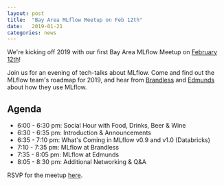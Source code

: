 ```yaml
---
layout: post
title:  "Bay Area MLflow Meetup on Feb 12th"
date:   2019-01-21
categories: news
---
```


We're kicking off 2019 with our first Bay Area MLflow Meetup on [February 12th](https://www.meetup.com/Bay-Area-MLflow/events/258160090/)!

Join us for an evening of tech-talks about MLflow. Come and find out the MLflow team's roadmap for 2019, and hear from [Brandless](https://brandless.com/) and [Edmunds](https://www.edmunds.com/) about how they use MLflow.

## Agenda

* 6:00 - 6:30 pm: Social Hour with Food, Drinks, Beer & Wine
* 6:30 - 6:35 pm: Introduction & Announcements
* 6:35 - 7:10 pm: What's Coming in MLflow v0.9 and v1.0 (Databricks)
* 7:10 - 7:35 pm: MLflow at Brandless
* 7:35 - 8:05 pm: MLflow at Edmunds 
* 8:05 - 8:30 pm: Additional Networking & Q&A


RSVP for the meetup [here](https://www.meetup.com/Bay-Area-MLflow/events/258160090/).
